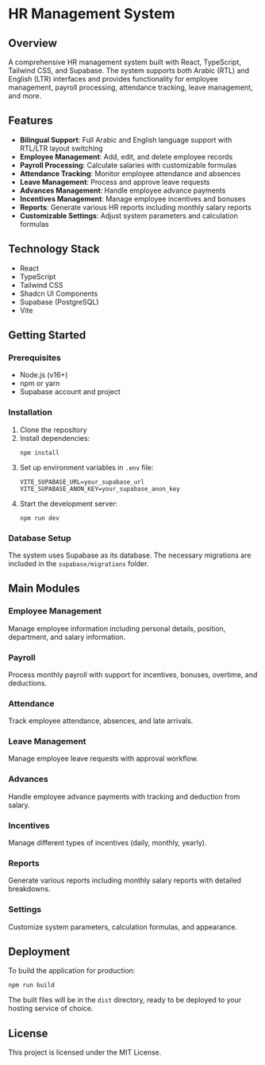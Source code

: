 # HR Management System

## Overview
A comprehensive HR management system built with React, TypeScript, Tailwind CSS, and Supabase. The system supports both Arabic (RTL) and English (LTR) interfaces and provides functionality for employee management, payroll processing, attendance tracking, leave management, and more.

## Features
- **Bilingual Support**: Full Arabic and English language support with RTL/LTR layout switching
- **Employee Management**: Add, edit, and delete employee records
- **Payroll Processing**: Calculate salaries with customizable formulas
- **Attendance Tracking**: Monitor employee attendance and absences
- **Leave Management**: Process and approve leave requests
- **Advances Management**: Handle employee advance payments
- **Incentives Management**: Manage employee incentives and bonuses
- **Reports**: Generate various HR reports including monthly salary reports
- **Customizable Settings**: Adjust system parameters and calculation formulas

## Technology Stack
- React
- TypeScript
- Tailwind CSS
- Shadcn UI Components
- Supabase (PostgreSQL)
- Vite

## Getting Started

### Prerequisites
- Node.js (v16+)
- npm or yarn
- Supabase account and project

### Installation
1. Clone the repository
2. Install dependencies:
   ```
   npm install
   ```
3. Set up environment variables in `.env` file:
   ```
   VITE_SUPABASE_URL=your_supabase_url
   VITE_SUPABASE_ANON_KEY=your_supabase_anon_key
   ```
4. Start the development server:
   ```
   npm run dev
   ```

### Database Setup
The system uses Supabase as its database. The necessary migrations are included in the `supabase/migrations` folder.

## Main Modules

### Employee Management
Manage employee information including personal details, position, department, and salary information.

### Payroll
Process monthly payroll with support for incentives, bonuses, overtime, and deductions.

### Attendance
Track employee attendance, absences, and late arrivals.

### Leave Management
Manage employee leave requests with approval workflow.

### Advances
Handle employee advance payments with tracking and deduction from salary.

### Incentives
Manage different types of incentives (daily, monthly, yearly).

### Reports
Generate various reports including monthly salary reports with detailed breakdowns.

### Settings
Customize system parameters, calculation formulas, and appearance.

## Deployment
To build the application for production:

```
npm run build
```

The built files will be in the `dist` directory, ready to be deployed to your hosting service of choice.

## License
This project is licensed under the MIT License.
